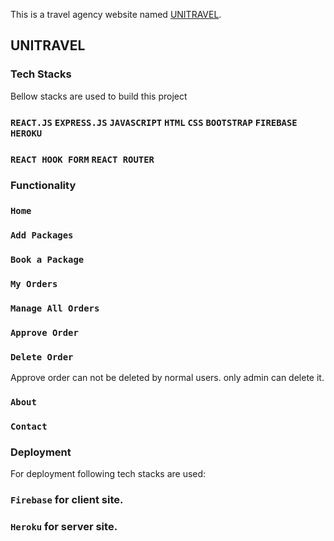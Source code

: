 This is a travel agency website named [UNITRAVEL](https://uni-travel-react-website.web.app/home).

## UNITRAVEL

### Tech Stacks

Bellow stacks are used to build this project

### `REACT.JS` `EXPRESS.JS` `JAVASCRIPT` `HTML` `CSS` `BOOTSTRAP` `FIREBASE` `HEROKU`

### `REACT HOOK FORM` `REACT ROUTER`

### Functionality

### `Home`

### `Add Packages`

### `Book a Package`

### `My Orders`

### `Manage All Orders`

### `Approve Order`

### `Delete Order`

Approve order can not be deleted by normal users. only admin can delete it.

### `About`

### `Contact`

### Deployment

For deployment following tech stacks are used:

### `Firebase` for client site.

### `Heroku` for server site.
